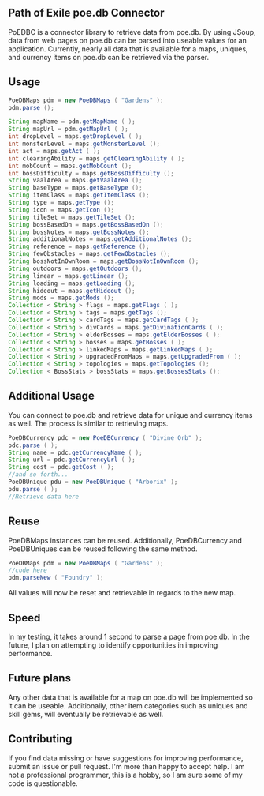 ## Path of Exile poe.db Connector
PoEDBC is a connector library to retrieve data from poe.db. By using JSoup, data from web pages on poe.db can be parsed into useable values for an application. Currently, nearly all data that is available for a maps, uniques, and currency items on poe.db can be retrieved via the parser.

## Usage

```java
PoeDBMaps pdm = new PoeDBMaps ( "Gardens" );
pdm.parse ();

String mapName = pdm.getMapName ( );
String mapUrl = pdm.getMapUrl ( );
int dropLevel = maps.getDropLevel ( );
int monsterLevel = maps.getMonsterLevel ();
int act = maps.getAct ( );
int clearingAbility = maps.getClearingAbility ( );
int mobCount = maps.getMobCount ();
int bossDifficulty = maps.getBossDifficulty ();
String vaalArea = maps.getVaalArea ();
String baseType = maps.getBaseType ();
String itemClass = maps.getItemClass ();
String type = maps.getType ();
String icon = maps.getIcon ();
String tileSet = maps.getTileSet ();
String bossBasedOn = maps.getBossBasedOn ();
String bossNotes = maps.getBossNotes ();
String additionalNotes = maps.getAdditionalNotes ();
String reference = maps.getReference ();
String fewObstacles = maps.getFewObstacles ();
String bossNotInOwnRoom = maps.getBossNotInOwnRoom ();
String outdoors = maps.getOutdoors ();
String linear = maps.getLinear ();
String loading = maps.getLoading ();
String hideout = maps.getHideout ();
String mods = maps.getMods ();
Collection < String > flags = maps.getFlags ( );
Collection < String > tags = maps.getTags ();
Collection < String > cardTags = maps.getCardTags ( );
Collection < String > divCards = maps.getDivinationCards ( );
Collection < String > elderBosses = maps.getElderBosses ( );
Collection < String > bosses = maps.getBosses ( );
Collection < String > linkedMaps = maps.getLinkedMaps ( );
Collection < String > upgradedFromMaps = maps.getUpgradedFrom ( );
Collection < String > topologies = maps.getTopologies ();
Collection < BossStats > bossStats = maps.getBossesStats ();
```
## Additional Usage
You can connect to poe.db and retrieve data for unique and currency items as well. The process is similar to retrieving maps.

```java
PoeDBCurrency pdc = new PoeDBCurrency ( "Divine Orb" );
pdc.parse ( );
String name = pdc.getCurrencyName ( );
String url = pdc.getCurrencyUrl ( );
String cost = pdc.getCost ( );
//and so forth...
PoeDBUnique pdu = new PoeDBUnique ( "Arborix" );
pdu.parse ( );
//Retrieve data here
```

## Reuse
PoeDBMaps instances can be reused. Additionally, PoeDBCurrency and PoeDBUniques can be reused following the same method.
```java
PoeDBMaps pdm = new PoeDBMaps ( "Gardens" );
//code here
pdm.parseNew ( "Foundry" );
```
All values will now be reset and retrievable in regards to the new map.

## Speed
In my testing, it takes around 1 second to parse a page from poe.db. In the future, I plan on attempting to identify opportunities in improving performance.

## Future plans
Any other data that is available for a map on poe.db will be implemented so it can be useable. Additionally, other item categories such as uniques and skill gems, will eventually be retrievable as well.

## Contributing
If you find data missing or have suggestions for improving performance, submit an issue or pull request. I'm more than happy to accept help. I am not a professional programmer, this is a hobby, so I am sure some of my code is questionable.
